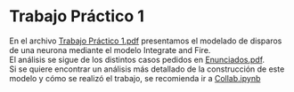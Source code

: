 # Trabajo Práctico 1
En el archivo [Trabajo Práctico 1.pdf](https://github.com/LautaroOchotorena/Redes-Neuronales/blob/0b54cd33e3c99856dd019cb4007327a3475a1eac/Trabajo%20Pr%C3%A1ctico%201/Trabajo%20Pr%C3%A1ctico%201.pdf) presentamos el modelado de disparos de una neurona mediante el modelo Integrate and Fire.
<br>
El análisis se sigue  de los distintos casos pedidos en [Enunciados.pdf](https://github.com/LautaroOchotorena/Redes-Neuronales/blob/0be3b39dc627cc3ca8ce3500dd21dd74b6833997/Trabajo%20Pr%C3%A1ctico%201/Enunciados.pdf). 
<br>
Si se quiere encontrar un análisis más detallado de la construcción de este modelo y cómo se realizó el trabajo, se recomienda ir a [Collab.ipynb](https://github.com/LautaroOchotorena/Redes-Neuronales/blob/2bde63563fef32d69c71c5115d6e7af776e34cee/Trabajo%20Pr%C3%A1ctico%201/Collab.ipynb)


